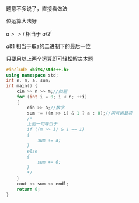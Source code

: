 题意不多说了，直接看做法

位运算大法好

$a>>i$  相当于  $a/2^i$

$a\&1$ 相当于取a的二进制下的最后一位

只要用以上两个运算即可轻松解决本题

```cpp
#include <bits/stdc++.h>
using namespace std;
int n, m, a, sum;
int main() {
    cin >> n >> m;//如题
    for (int i = 0; i < n; ++i)
    {
        cin >> a;//数字
        sum += ((m >> i) & 1 ? a : 0);//问号运算符
        /*
        上面一句等价于
        if ((m >> i) & 1 == 1)
        {
        	sum += a;
        }
        else
        {
        	sum += 0;
        }
        */
    }
    cout << sum << endl;
    return 0;
}
```